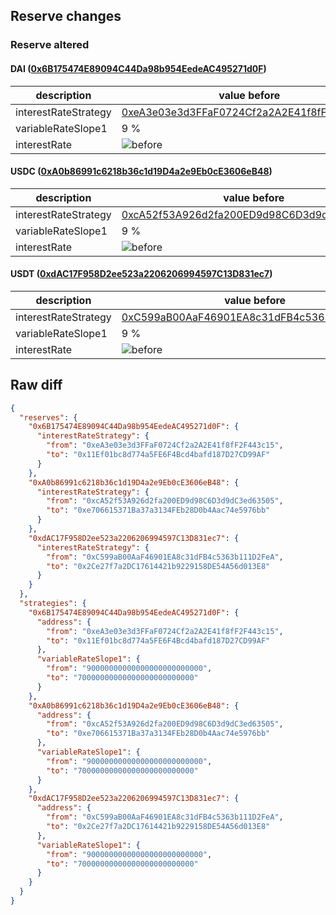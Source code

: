 ## Reserve changes

### Reserve altered

#### DAI ([0x6B175474E89094C44Da98b954EedeAC495271d0F](https://etherscan.io/address/0x6B175474E89094C44Da98b954EedeAC495271d0F))

| description | value before | value after |
| --- | --- | --- |
| interestRateStrategy | [0xeA3e03e3d3FFaF0724Cf2a2A2E41f8fF2F443c15](https://etherscan.io/address/0xeA3e03e3d3FFaF0724Cf2a2A2E41f8fF2F443c15) | [0x11Ef01bc8d774a5FE6F4Bcd4bafd187D27CD99AF](https://etherscan.io/address/0x11Ef01bc8d774a5FE6F4Bcd4bafd187D27CD99AF) |
| variableRateSlope1 | 9 % | 7 % |
| interestRate | ![before](/.assets/3ba5c7c483188de945c201d26fa5252c67e5caac.svg) | ![after](/.assets/82047c6dc190ed85e6e90f26df4007c898d38b2e.svg) |

#### USDC ([0xA0b86991c6218b36c1d19D4a2e9Eb0cE3606eB48](https://etherscan.io/address/0xA0b86991c6218b36c1d19D4a2e9Eb0cE3606eB48))

| description | value before | value after |
| --- | --- | --- |
| interestRateStrategy | [0xcA52f53A926d2fa200ED9d98C6D3d9dC3ed63505](https://etherscan.io/address/0xcA52f53A926d2fa200ED9d98C6D3d9dC3ed63505) | [0xe706615371Ba37a3134FEb28D0b4Aac74e5976bb](https://etherscan.io/address/0xe706615371Ba37a3134FEb28D0b4Aac74e5976bb) |
| variableRateSlope1 | 9 % | 7 % |
| interestRate | ![before](/.assets/51f81c539b7291d13a067450c9db577fc40d9573.svg) | ![after](/.assets/fd71fa64f2007015c3edd789520c777f599dad9c.svg) |

#### USDT ([0xdAC17F958D2ee523a2206206994597C13D831ec7](https://etherscan.io/address/0xdAC17F958D2ee523a2206206994597C13D831ec7))

| description | value before | value after |
| --- | --- | --- |
| interestRateStrategy | [0xC599aB00AaF46901EA8c31dFB4c5363b111D2FeA](https://etherscan.io/address/0xC599aB00AaF46901EA8c31dFB4c5363b111D2FeA) | [0x2Ce27f7a2DC17614421b9229158DE54A56d013E8](https://etherscan.io/address/0x2Ce27f7a2DC17614421b9229158DE54A56d013E8) |
| variableRateSlope1 | 9 % | 7 % |
| interestRate | ![before](/.assets/a47eecb09dc71d5549ab7cbd4807cd98ad151613.svg) | ![after](/.assets/3dc5b362d9d417e6ebdb04e4dd724022d2c3dfe0.svg) |

## Raw diff

```json
{
  "reserves": {
    "0x6B175474E89094C44Da98b954EedeAC495271d0F": {
      "interestRateStrategy": {
        "from": "0xeA3e03e3d3FFaF0724Cf2a2A2E41f8fF2F443c15",
        "to": "0x11Ef01bc8d774a5FE6F4Bcd4bafd187D27CD99AF"
      }
    },
    "0xA0b86991c6218b36c1d19D4a2e9Eb0cE3606eB48": {
      "interestRateStrategy": {
        "from": "0xcA52f53A926d2fa200ED9d98C6D3d9dC3ed63505",
        "to": "0xe706615371Ba37a3134FEb28D0b4Aac74e5976bb"
      }
    },
    "0xdAC17F958D2ee523a2206206994597C13D831ec7": {
      "interestRateStrategy": {
        "from": "0xC599aB00AaF46901EA8c31dFB4c5363b111D2FeA",
        "to": "0x2Ce27f7a2DC17614421b9229158DE54A56d013E8"
      }
    }
  },
  "strategies": {
    "0x6B175474E89094C44Da98b954EedeAC495271d0F": {
      "address": {
        "from": "0xeA3e03e3d3FFaF0724Cf2a2A2E41f8fF2F443c15",
        "to": "0x11Ef01bc8d774a5FE6F4Bcd4bafd187D27CD99AF"
      },
      "variableRateSlope1": {
        "from": "90000000000000000000000000",
        "to": "70000000000000000000000000"
      }
    },
    "0xA0b86991c6218b36c1d19D4a2e9Eb0cE3606eB48": {
      "address": {
        "from": "0xcA52f53A926d2fa200ED9d98C6D3d9dC3ed63505",
        "to": "0xe706615371Ba37a3134FEb28D0b4Aac74e5976bb"
      },
      "variableRateSlope1": {
        "from": "90000000000000000000000000",
        "to": "70000000000000000000000000"
      }
    },
    "0xdAC17F958D2ee523a2206206994597C13D831ec7": {
      "address": {
        "from": "0xC599aB00AaF46901EA8c31dFB4c5363b111D2FeA",
        "to": "0x2Ce27f7a2DC17614421b9229158DE54A56d013E8"
      },
      "variableRateSlope1": {
        "from": "90000000000000000000000000",
        "to": "70000000000000000000000000"
      }
    }
  }
}
```